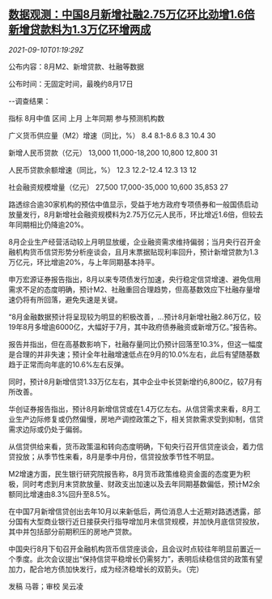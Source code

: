 <!--1631237462000-->
[数据观测：中国8月新增社融2.75万亿环比劲增1.6倍 新增贷款料为1.3万亿环增两成](https://cn.reuters.com/article/poll-china-aug-cen-m2-financing-0910-idCNKBS2G603F)
------

<div><i>2021-09-10T01:19:29Z</i></div><p>公布内容：8月M2、新增贷款、社融等数据</p><p>公布时间：无固定时间，最晚约8月17日</p><p>--调查结果：</p><p>指标 8月中值 区间 上月 上年同期 参与预测机构数</p><p>广义货币供应量（M2）增速（同比，%） 8.4 8.1-8.6 8.3 10.4 30</p><p>新增人民币贷款（亿元） 13,000 11,000-18,200 10,800 12,800 31</p><p>人民币贷款余额增速（同比，%） 12.3 12.2-12.4 12.3 13 12</p><p>社会融资规模增量（亿元） 27,500 17,000-35,000 10,600 35,853 27</p><p>路透综合逾30家机构的预估中值显示，受益于地方政府专项债券和一般国债启动放量发行，8月新增社会融资规模料为2.75万亿元人民币，环比增近1.6倍，但较去年同期相比仍降逾20%。</p><p>8月企业生产经营活动较上月明显放缓，企业融资需求维持偏弱；当月央行召开金融机构货币信贷形势分析座谈会，且月末票据贴现利率回升，预计新增贷款为1.3万亿元，环比增逾20%，与上年同期基本持平。</p><p>申万宏源证券报告指出，8月以来专项债发行加速，央行稳定信贷增速、避免信用需求不足的态度明确，预计M2、社融重回合理趋势，但高基数效应下社融存量增速仍将有所回落，避免失速是关键。</p><p>“8月金融数据预计将呈现较为明显的积极改善，...预计8月新增社融2.86万亿，较19年8月多增逾6000亿，大幅好于7月，其中政府债券融资或新增万亿。”报告称。</p><p>报告并指出，但在高基数影响下，社融存量同比仍预计回落至10.3%，但这一幅度是合理的并非失速；预计全年社融增速低点在9月的10.0%左右，此后有望随基数趋于正常而向年底的10.6%左右反弹。</p><p>同时，预计8月新增信贷1.33万亿左右，其中企业中长贷新增约6,800亿，较7月有所改善。</p><p>华创证券报告指出，预计8月新增信贷或在1.4万亿左右。从信贷需求来看，8月工业生产边际修复或仍然偏慢，房地产调控政策之下，相关贷款需求受到抑制，信贷需求边际或仍处于偏弱。</p><p>从信贷供给来看，货币政策温和转向态度明确，下旬央行召开信贷座谈会，着力信贷投放；从季节性来看，8月是季中月份，信贷投放季节性不明显。</p><p>M2增速方面，民生银行研究院报告称，8月货币政策维稳资金面的态度更为积极，同时考虑到月末贷款放量、财政支出加速以及去年同期基数偏低，预计M2余额同比增速由8.3%回升至8.5%。</p><p>在中国7月新增信贷创出去年10月以来新低后，两位消息人士近期对路透透露，部分国有大型商业银行近日接获央行指导增加月末信贷规模，并加快月底信贷投放，其中并包括部分前期积压的房地产贷款。</p><p>中国央行8月下旬召开金融机构货币信贷座谈会，且会议时点较往年明显前置近一个季度。此次会议提出“保持信贷平稳增长仍需努力”，表明后续稳信贷的政策有望加力，配合地方债加快发行，成为经济稳增长的双箭头。（完）</p><p>发稿 马蓉；审校 吴云凌</p>
